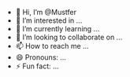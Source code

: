 - 👋 Hi, I’m @Mustfer
- 👀 I’m interested in ...
- 🌱 I’m currently learning ...
- 💞️ I’m looking to collaborate on ...
- 📫 How to reach me ...
- 😄 Pronouns: ...
- ⚡ Fun fact: ...

<!---
Mustfer/Mustfer is a ✨ special ✨ repository because its `README.md` (this file) appears on your GitHub profile.
You can click the Preview link to take a look at your changes.
--->
